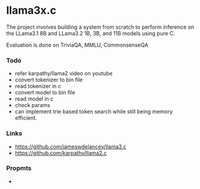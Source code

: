 # llama3x.c

The project involves building a system from scratch to perform inference on
the LLama3.1 8B and LLama3.2 1B, 3B, and 11B models using pure C. 

Evaluation is done on TriviaQA, MMLU, CommonsenseQA

### Todo

- refer karpathy/llama2 video on youtube
- convert tokenizer to bin file
- read tokenizer in c
- convert model to bin file
- read model in c
- check params
- can implement trie based token search while still being memory efficient.

### Links

- https://github.com/jameswdelancey/llama3.c
- https://github.com/karpathy/llama2.c

### Propmts

- 